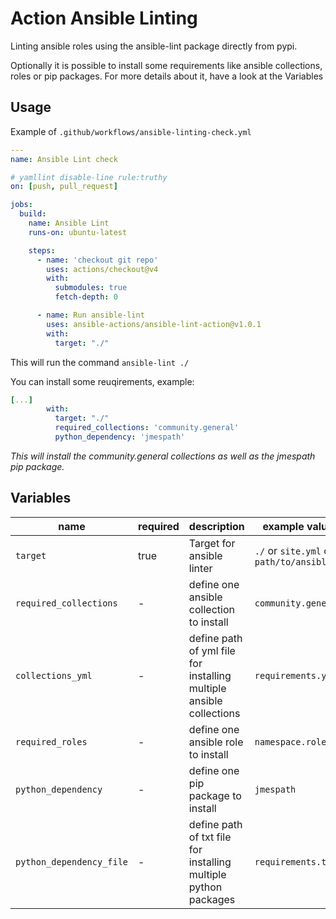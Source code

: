 Action Ansible Linting
========================

Linting ansible roles using the ansible-lint package directly from pypi.

Optionally it is possible to install some requirements like ansible collections, roles or pip packages. For more details about it, have a look at the Variables

## Usage

Example of ``.github/workflows/ansible-linting-check.yml``
```yaml
---
name: Ansible Lint check

# yamllint disable-line rule:truthy
on: [push, pull_request]

jobs:
  build:
    name: Ansible Lint
    runs-on: ubuntu-latest

    steps:
      - name: 'checkout git repo'
        uses: actions/checkout@v4
        with:
          submodules: true
          fetch-depth: 0

      - name: Run ansible-lint
        uses: ansible-actions/ansible-lint-action@v1.0.1
        with:
          target: "./"
```

This will run the command ``ansible-lint ./``

You can install some reuqirements, example:
```yml
[...]
        with:
          target: "./"
          required_collections: 'community.general'
          python_dependency: 'jmespath'
```
*This will install the community.general collections as well as the jmespath pip package.*

## Variables

| name | required | description | example values |
| --- | --- | --- | --- |
| ``target`` | true | Target for ansible linter | ``./`` or ``site.yml`` or ``path/to/ansible/`` |
| ``required_collections`` | - | define one ansible collection to install | ``community.general`` |
| ``collections_yml`` | - | define path of yml file for installing multiple ansible collections | ``requirements.yml`` |
| ``required_roles`` | - | define one ansible role to install | ``namespace.rolename`` |
| ``python_dependency`` | - | define one pip package to install | ``jmespath`` |
| ``python_dependency_file`` | - | define path of txt file for installing multiple python packages | ``requirements.txt`` |
